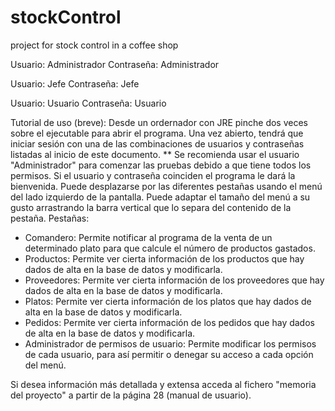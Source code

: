 # stockControl
project for stock control in a coffee shop

Usuario: Administrador
Contraseña: Administrador

Usuario: Jefe
Contraseña: Jefe

Usuario: Usuario
Contraseña: Usuario

Tutorial de uso (breve):
Desde un ordernador con JRE pinche dos veces sobre el ejecutable para abrir el programa.
Una vez abierto, tendrá que iniciar sesión con una de las combinaciones de usuarios y contraseñas listadas al inicio de este documento.
** Se recomienda usar el usuario "Administrador" para comenzar las pruebas debido a que tiene todos los permisos.
Si el usuario y contraseña coinciden el programa le dará la bienvenida. 
Puede desplazarse por las diferentes pestañas usando el menú del lado izquierdo de la pantalla.
Puede adaptar el tamaño del menú a su gusto arrastrando la barra vertical que lo separa del contenido de la pestaña.
Pestañas:
  - Comandero: Permite notificar al programa de la venta de un determinado plato para que calcule el número de productos gastados.
  - Productos: Permite ver cierta información de los productos que hay dados de alta en la base de datos y modificarla.
  - Proveedores: Permite ver cierta información de los proveedores que hay dados de alta en la base de datos y modificarla.
  - Platos: Permite ver cierta información de los platos que hay dados de alta en la base de datos y modificarla.
  - Pedidos: Permite ver cierta información de los pedidos que hay dados de alta en la base de datos y modificarla.
  - Administrador de permisos de usuario: Permite modificar los permisos de cada usuario, para así permitir o denegar su acceso a cada opción del menú.

Si desea información más detallada y extensa acceda al fichero "memoria del proyecto" a partir de la página 28 (manual de usuario).
